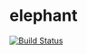 # elephant

[![Build Status](https://app.travis-ci.com/looak/elephant.svg?branch=main)](https://app.travis-ci.com/looak/elephant)